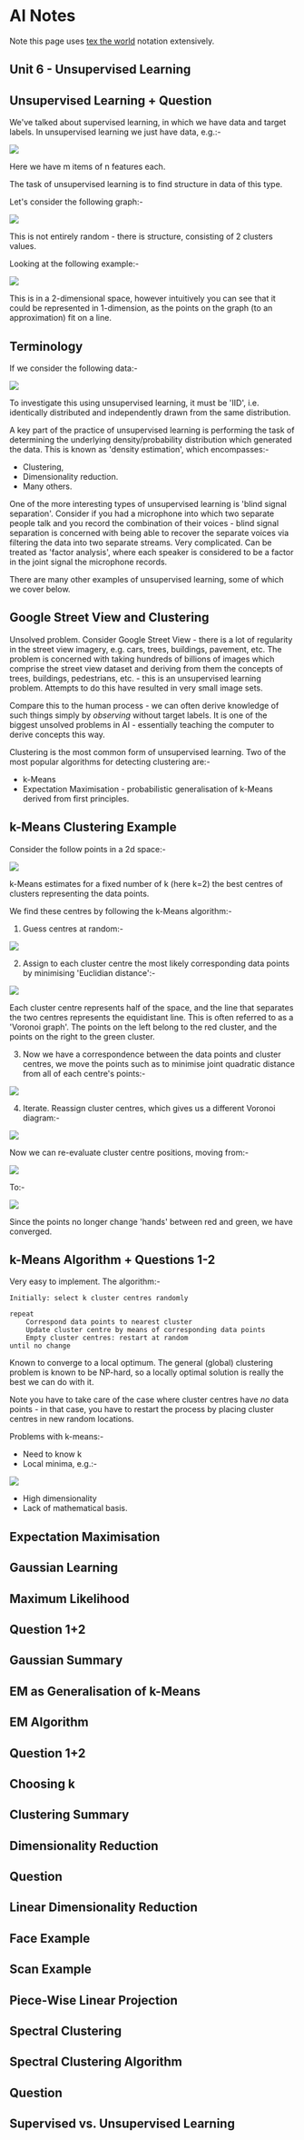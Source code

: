 AI Notes
========

Note this page uses [tex the world](http://thewe.net/tex/) notation extensively.

Unit 6 - Unsupervised Learning
------------------------------

## Unsupervised Learning + Question ##

We've talked about supervised learning, in which we have data and target labels. In unsupervised
learning we just have data, e.g.:-

<img src="https://ljs.io/img/ai/6-unsupervised-learning-question-1.png" />

Here we have m items of n features each.

The task of unsupervised learning is to find structure in data of this type.

Let's consider the following graph:-

<img src="https://ljs.io/img/ai/6-unsupervised-learning-question-2.png" />

This is not entirely random - there is structure, consisting of 2 clusters values.

Looking at the following example:-

<img src="https://ljs.io/img/ai/6-unsupervised-learning-question-3.png" />

This is in a 2-dimensional space, however intuitively you can see that it could be represented in
1-dimension, as the points on the graph (to an approximation) fit on a line.

## Terminology ##

If we consider the following data:-

<img src="https://ljs.io/img/ai/6-terminology-1.png" />

To investigate this using unsupervised learning, it must be 'IID', i.e. identically distributed and
independently drawn from the same distribution.

A key part of the practice of unsupervised learning is performing the task of determining the
underlying density/probability distribution which generated the data. This is known as 'density
estimation', which encompasses:-

* Clustering,
* Dimensionality reduction.
* Many others.

One of the more interesting types of unsupervised learning is 'blind signal separation'. Consider if
you had a microphone into which two separate people talk and you record the combination of their
voices - blind signal separation is concerned with being able to recover the separate voices via
filtering the data into two separate streams. Very complicated. Can be treated as 'factor analysis',
where each speaker is considered to be a factor in the joint signal the microphone records.

There are many other examples of unsupervised learning, some of which we cover below.

## Google Street View and Clustering ##

Unsolved problem. Consider Google Street View - there is a lot of regularity in the street view
imagery, e.g. cars, trees, buildings, pavement, etc. The problem is concerned with taking hundreds
of billions of images which comprise the street view dataset and deriving from them the concepts of
trees, buildings, pedestrians, etc. - this is an unsupervised learning problem. Attempts to do this
have resulted in very small image sets.

Compare this to the human process - we can often derive knowledge of such things simply by
*observing* without target labels. It is one of the biggest unsolved problems in AI - essentially
teaching the computer to derive concepts this way.

Clustering is the most common form of unsupervised learning. Two of the most popular algorithms for
detecting clustering are:-

* k-Means
* Expectation Maximisation - probabilistic generalisation of k-Means derived from first principles.

## k-Means Clustering Example ##

Consider the follow points in a 2d space:-

<img src="https://ljs.io/img/ai/6-k-means-clustering-example-1.png" />

k-Means estimates for a fixed number of k (here k=2) the best centres of clusters representing the data points.

We find these centres by following the k-Means algorithm:-

1. Guess centres at random:-

<img src="https://ljs.io/img/ai/6-k-means-clustering-example-2.png" />

2. Assign to each cluster centre the most likely corresponding data points by minimising 'Euclidian distance':-

<img src="https://ljs.io/img/ai/6-k-means-clustering-example-3.png" />

Each cluster centre represents half of the space, and the line that separates the two centres
represents the equidistant line. This is often referred to as a 'Voronoi graph'. The points on the
left belong to the red cluster, and the points on the right to the green cluster.

3. Now we have a correspondence between the data points and cluster centres, we move the points such
as to minimise joint quadratic distance from all of each centre's points:-

<img src="https://ljs.io/img/ai/6-k-means-clustering-example-4.png" />

4. Iterate. Reassign cluster centres, which gives us a different Voronoi diagram:-

<img src="https://ljs.io/img/ai/6-k-means-clustering-example-5.png" />

Now we can re-evaluate cluster centre positions, moving from:-

<img src="https://ljs.io/img/ai/6-k-means-clustering-example-6.png" />

To:-

<img src="https://ljs.io/img/ai/6-k-means-clustering-example-7.png" />

Since the points no longer change 'hands' between red and green, we have converged.

## k-Means Algorithm + Questions 1-2 ##

Very easy to implement. The algorithm:-

    Initially: select k cluster centres randomly
    
    repeat
        Correspond data points to nearest cluster
        Update cluster centre by means of corresponding data points
        Empty cluster centres: restart at random
    until no change

Known to converge to a local optimum. The general (global) clustering problem is known to be
NP-hard, so a locally optimal solution is really the best we can do with it.

Note you have to take care of the case where cluster centres have *no* data points - in that case,
you have to restart the process by placing cluster centres in new random locations.

Problems with k-means:-

* Need to know k
* Local minima, e.g.:-

<img src="https://ljs.io/img/ai/6-k-means-algorithm-questions-1-2-1.png" />

* High dimensionality
* Lack of mathematical basis.

## Expectation Maximisation ##



## Gaussian Learning ##

## Maximum Likelihood ##

## Question 1+2 ##

## Gaussian Summary ##

## EM as Generalisation of k-Means ##

## EM Algorithm ##

## Question 1+2 ##

## Choosing k ##

## Clustering Summary ##

## Dimensionality Reduction ##

## Question ##

## Linear Dimensionality Reduction ##

## Face Example ##

## Scan Example ##

## Piece-Wise Linear Projection ##

## Spectral Clustering ##

## Spectral Clustering Algorithm ##

## Question ##

## Supervised vs. Unsupervised Learning ##

